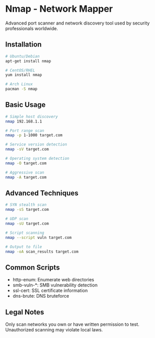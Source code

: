 # Nmap - Network Mapper

Advanced port scanner and network discovery tool used by security professionals worldwide.

## Installation

```bash
# Ubuntu/Debian
apt-get install nmap

# CentOS/RHEL
yum install nmap

# Arch Linux
pacman -S nmap
```

## Basic Usage

```bash
# Simple host discovery
nmap 192.168.1.1

# Port range scan
nmap -p 1-1000 target.com

# Service version detection
nmap -sV target.com

# Operating system detection
nmap -O target.com

# Aggressive scan
nmap -A target.com
```

## Advanced Techniques

```bash
# SYN stealth scan
nmap -sS target.com

# UDP scan
nmap -sU target.com

# Script scanning
nmap --script vuln target.com

# Output to file
nmap -oA scan_results target.com
```

## Common Scripts

- http-enum: Enumerate web directories
- smb-vuln-*: SMB vulnerability detection
- ssl-cert: SSL certificate information
- dns-brute: DNS bruteforce

## Legal Notes

Only scan networks you own or have written permission to test. Unauthorized scanning may violate local laws.
